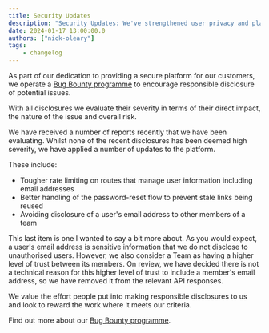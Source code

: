 ```yaml
---
title: Security Updates
description: "Security Updates: We've strengthened user privacy and platform security with stricter rate limiting and improved password-reset flows."
date: 2024-01-17 13:00:00.0
authors: ["nick-oleary"]
tags:
    - changelog
---
```


As part of our dedication to providing a secure platform for our customers, we
operate a [Bug Bounty programme](https://flowfuse.com/handbook/development/security/)
to encourage responsible disclosure of potential issues.

With all disclosures we evaluate their severity in terms of their direct impact,
the nature of the issue and overall risk.

We have received a number of reports recently that we have been evaluating. Whilst
none of the recent disclosures has been deemed high severity, we have applied a number
of updates to the platform.

These include:

 - Tougher rate limiting on routes that manage user information including email addresses
 - Better handling of the password-reset flow to prevent stale links being reused
 - Avoiding disclosure of a user's email address to other members of a team

This last item is one I wanted to say a bit more about. As you would expect, a
user's email address is sensitive information that we do not disclose to unauthorised
users. However, we also consider a Team as having a higher level of trust between its
members. On review, we have decided there is not a technical reason for this higher
level of trust to include a member's email address, so we have removed it from
the relevant API responses.

We value the effort people put into making responsible disclosures to us and look
to reward the work where it meets our criteria.

Find out more about our [Bug Bounty programme](https://flowfuse.com/handbook/development/security/).



